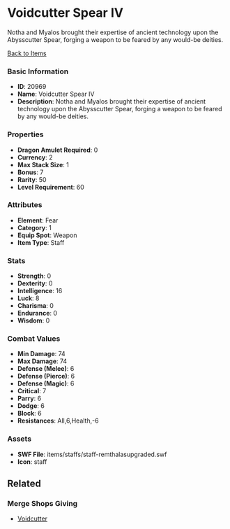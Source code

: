 # Voidcutter Spear IV

Notha and Myalos brought their expertise of ancient technology upon the Abysscutter Spear, forging a weapon to be feared by any would-be deities.

[Back to Items](../items.md)

### Basic Information

- **ID**: 20969
- **Name**: Voidcutter Spear IV
- **Description**: Notha and Myalos brought their expertise of ancient technology upon the Abysscutter Spear, forging a weapon to be feared by any would-be deities.

### Properties

- **Dragon Amulet Required**: 0
- **Currency**: 2
- **Max Stack Size**: 1
- **Bonus**: 7
- **Rarity**: 50
- **Level Requirement**: 60

### Attributes

- **Element**: Fear
- **Category**: 1
- **Equip Spot**: Weapon
- **Item Type**: Staff

### Stats

- **Strength**: 0
- **Dexterity**: 0
- **Intelligence**: 16
- **Luck**: 8
- **Charisma**: 0
- **Endurance**: 0
- **Wisdom**: 0

### Combat Values

- **Min Damage**: 74
- **Max Damage**: 74
- **Defense (Melee)**: 6
- **Defense (Pierce)**: 6
- **Defense (Magic)**: 6
- **Critical**: 7
- **Parry**: 6
- **Dodge**: 6
- **Block**: 6
- **Resistances**: All,6,Health,-6

### Assets

- **SWF File**: items/staffs/staff-remthalasupgraded.swf
- **Icon**: staff

## Related

### Merge Shops Giving

- [Voidcutter](../merge-shops/370-voidcutter.md)


